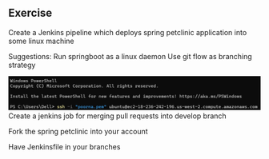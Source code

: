 Exercise
--------

Create a Jenkins pipeline which deploys spring petclinic application into some linux machine

Suggestions:
Run springboot as a linux daemon
Use git flow as branching strategy 


![Preview](images/spc1.png)
Create a jenkins job for merging pull requests into develop branch

Fork the spring petclinic into your account

Have Jenkinsfile in your branches

